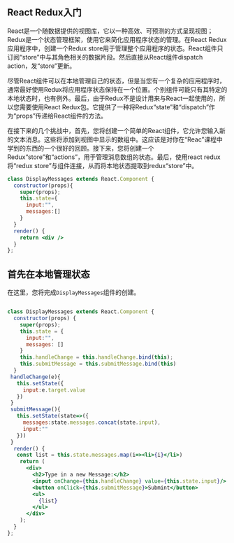 ## React Redux入门

React是一个随数据提供的视图库，它以一种高效、可预测的方式呈现视图；Redux是一个状态管理框架，使用它来简化应用程序状态的管理。在React Redux应用程序中，创建一个Redux store用于管理整个应用程序的状态。React组件只订阅“store”中与其角色相关的数据片段。然后直接从React组件dispatch action，发“store”更新。

尽管React组件可以在本地管理自己的状态，但是当您有一个复杂的应用程序时，通常最好使用Redux将应用程序状态保持在一个位置。个别组件可能只有其特定的本地状态时，也有例外。最后，由于Redux不是设计用来与React一起使用的，所以您需要使用React Redux包。它提供了一种将Redux“state”和“dispatch”作为“props”传递给React组件的方法。

在接下来的几个挑战中，首先，您将创建一个简单的React组件，它允许您输入新的文本消息。这些将添加到视图中显示的数组中。这应该是对你在“Reac”课程中学到的东西的一个很好的回顾。接下来，您将创建一个Redux“store”和“actions”，用于管理消息数组的状态。最后，使用react redux将“redux store”与组件连接，从而将本地状态提取到redux“store”中。

```jsx
class DisplayMessages extends React.Component {
  constructor(props){
    super(props);
    this.state={
      input:"",
      messages:[]
    }
  }
  render() {
    return <div />
  }
};

```

## 首先在本地管理状态

在这里，您将完成`DisplayMessages`组件的创建。

```jsx

class DisplayMessages extends React.Component {
  constructor(props) {
    super(props);
    this.state = {
      input:"",
      messages: []
    }
    this.handleChange = this.handleChange.bind(this);
    this.submitMessage = this.submitMessage.bind(this)
  }
 handleChange(e){
   this.setState({
     input:e.target.value
   })
 }
 submitMessage(){
   this.setState(state=>({
     messages:state.messages.concat(state.input),
     input:""
   }))
 }
  render() {
   const list = this.state.messages.map(i=><li>{i}</li>)
    return (
      <div>
        <h2>Type in a new Message:</h2>
        <input onChange={this.handleChange} value={this.state.input}/>
        <button onClick={this.submitMessage}>Submint</button>
        <ul>
          {list}
        </ul>
      </div>
    );
  }
};
```

